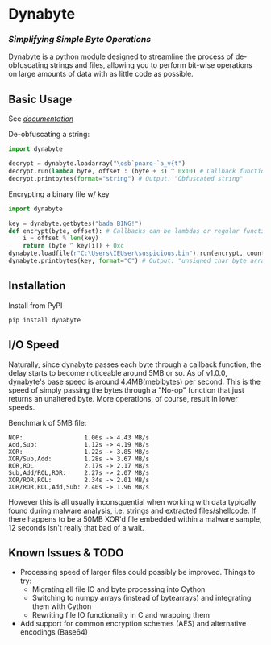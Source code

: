 # Dynabyte
### _Simplifying Simple Byte Operations_
Dynabyte is a python module designed to streamline the process of de-obfuscating strings and files, allowing you to perform bit-wise operations on large amounts of data with as little code as possible.
## Basic Usage
See [*documentation*](https://google.com)

De-obfuscating a string:
```py
import dynabyte

decrypt = dynabyte.loadarray("\osb`pnarq-`a_v{t")
decrypt.run(lambda byte, offset : (byte + 3) ^ 0x10) # Callback function to perform on each byte
decrypt.printbytes(format="string") # Output: "Obfuscated string"
```
Encrypting a binary file w/ key 
```py
import dynabyte

key = dynabyte.getbytes("bada BING!")
def encrypt(byte, offset): # Callbacks can be lambdas or regular functions
    i = offset % len(key)
    return (byte ^ key[i]) + 0xc
dynabyte.loadfile(r"C:\Users\IEUser\suspicious.bin").run(encrypt, count=2) # Run file through encryption function twice
dynabyte.printbytes(key, format="C") # Output: "unsigned char byte_array[] = { 0x62, 0x61, 0x64, ... };"
```
## Installation

Install from PyPI
```
pip install dynabyte
```
## I/O Speed
Naturally, since dynabyte passes each byte through a callback function, the delay starts to become noticeable around 5MB or so. As of v1.0.0, dynabyte's base speed is around 4.4MB(mebibytes) per second. This is the speed of simply passing the bytes through a "No-op" function that just returns an unaltered byte. More operations, of course, result in lower speeds. 

Benchmark of 5MB file:
```
NOP:                 1.06s -> 4.43 MB/s
Add,Sub:             1.12s -> 4.19 MB/s
XOR:                 1.22s -> 3.85 MB/s
XOR/Sub,Add:         1.28s -> 3.67 MB/s
ROR,ROL              2.17s -> 2.17 MB/s
Sub,Add/ROL,ROR:     2.27s -> 2.07 MB/s
XOR/ROR,ROL:         2.34s -> 2.01 MB/s
XOR/ROR,ROL,Add,Sub: 2.40s -> 1.96 MB/s
```

However this is all usually inconsquential when working with data typically found during malware analysis, i.e. strings and extracted files/shellcode. If there happens to be a 50MB XOR'd file embedded within a malware sample, 12 seconds isn't really that bad of a wait.
## Known Issues & TODO
- Processing speed of larger files could possibly be improved. Things to try:
    - Migrating all file IO and byte processing into Cython
    - Switching to numpy arrays (instead of bytearrays) and integrating them with Cython
    - Rewriting file IO functionality in C and wrapping them
- Add support for common encryption schemes (AES) and alternative encodings (Base64)
